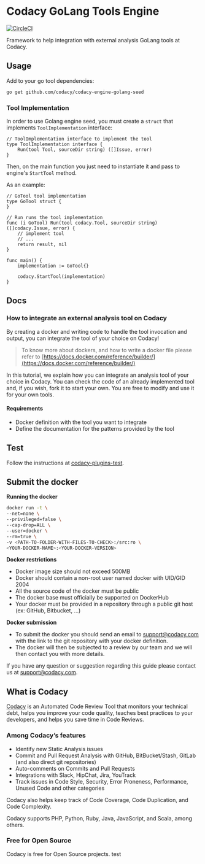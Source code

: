 # Codacy GoLang Tools Engine

[![CircleCI](https://circleci.com/gh/codacy/codacy-engine-golang-seed.svg?style=svg)](https://circleci.com/gh/codacy/codacy-engine-golang-seed)

Framework to help integration with external analysis GoLang tools at Codacy.

## Usage

Add to your go tool dependencies:

```bash
go get github.com/codacy/codacy-engine-golang-seed
```


### Tool Implementation


In order to use Golang engine seed, you must create a `struct` that implements `ToolImplementation` interface:

```
// ToolImplementation interface to implement the tool
type ToolImplementation interface {
	Run(tool Tool, sourceDir string) ([]Issue, error)
}
```

Then, on the main function you just need to instantiate it and pass to engine's `StartTool` method.

As an example:

```
// GoTool tool implementation
type GoTool struct {
}

// Run runs the tool implementation
func (i GoTool) Run(tool codacy.Tool, sourceDir string) ([]codacy.Issue, error) {
    // implement tool
    // ...
	return result, nil
}

func main() {
	implementation := GoTool{}

	codacy.StartTool(implementation)
}

```

## Docs

### How to integrate an external analysis tool on Codacy

By creating a docker and writing code to handle the tool invocation and output,
you can integrate the tool of your choice on Codacy!

> To know more about dockers, and how to write a docker file please refer to [https://docs.docker.com/reference/builder/](https://docs.docker.com/reference/builder/)

In this tutorial, we explain how you can integrate an analysis tool of your choice in Codacy.
You can check the code of an already implemented tool and, if you wish, fork it to start your own.
You are free to modify and use it for your own tools.

#### Requirements

* Docker definition with the tool you want to integrate
* Define the documentation for the patterns provided by the tool

## Test

Follow the instructions at [codacy-plugins-test](https://github.com/codacy/codacy-plugins-test/blob/master/README.md#test-definition).

## Submit the docker

**Running the docker**
```bash
docker run -t \
--net=none \
--privileged=false \
--cap-drop=ALL \
--user=docker \
--rm=true \
-v <PATH-TO-FOLDER-WITH-FILES-TO-CHECK>:/src:ro \
<YOUR-DOCKER-NAME>:<YOUR-DOCKER-VERSION>
```

**Docker restrictions**
* Docker image size should not exceed 500MB
* Docker should contain a non-root user named docker with UID/GID 2004
* All the source code of the docker must be public
* The docker base must officially be supported on DockerHub
* Your docker must be provided in a repository through a public git host (ex: GitHub, Bitbucket, ...)

**Docker submission**
* To submit the docker you should send an email to support@codacy.com with the link to the git repository with your docker definition.
* The docker will then be subjected to a review by our team and we will then contact you with more details.

If you have any question or suggestion regarding this guide please contact us at support@codacy.com.

## What is Codacy

[Codacy](https://www.codacy.com/) is an Automated Code Review Tool that monitors your technical debt, helps you improve your code quality, teaches best practices to your developers, and helps you save time in Code Reviews.

### Among Codacy’s features

* Identify new Static Analysis issues
* Commit and Pull Request Analysis with GitHub, BitBucket/Stash, GitLab (and also direct git repositories)
* Auto-comments on Commits and Pull Requests
* Integrations with Slack, HipChat, Jira, YouTrack
* Track issues in Code Style, Security, Error Proneness, Performance, Unused Code and other categories

Codacy also helps keep track of Code Coverage, Code Duplication, and Code Complexity.

Codacy supports PHP, Python, Ruby, Java, JavaScript, and Scala, among others.

### Free for Open Source

Codacy is free for Open Source projects.
test
